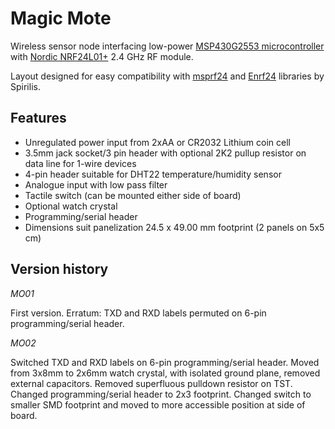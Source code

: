 Magic Mote
==========

Wireless sensor node interfacing low-power [MSP430G2553 microcontroller]("http://www.ti.com/product/msp430g2553") with [Nordic NRF24L01+]("https://www.sparkfun.com/datasheets/Components/SMD/nRF24L01Pluss_Preliminary_Product_Specification_v1_0.pdf") 2.4 GHz RF module.

Layout designed for easy compatibility with [msprf24]("https://github.com/spirilis/msprf24") and [Enrf24]("https://github.com/spirilis/Enrf24") libraries by Spirilis.


Features
--------

* Unregulated power input from 2xAA or CR2032 Lithium coin cell
* 3.5mm jack socket/3 pin header with optional 2K2 pullup resistor on data line for 1-wire devices
* 4-pin header suitable for DHT22 temperature/humidity sensor
* Analogue input with low pass filter
* Tactile switch (can be mounted either side of board)
* Optional watch crystal
* Programming/serial header
* Dimensions suit panelization 24.5 x 49.00 mm footprint (2 panels on 5x5 cm)


Version history
---------------

_MO01_

First version.
Erratum: TXD and RXD labels permuted on 6-pin programming/serial header.

_MO02_

Switched TXD and RXD labels on 6-pin programming/serial header.
Moved from 3x8mm to 2x6mm watch crystal, with isolated ground plane, removed external capacitors.
Removed superfluous pulldown resistor on TST.
Changed programming/serial header to 2x3 footprint.
Changed switch to smaller SMD footprint and moved to more accessible position at side of board.

